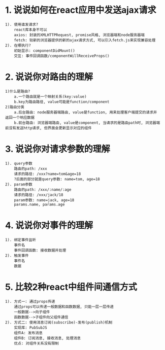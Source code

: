 # 1. 说说如何在react应用中发送ajax请求
	1). 使用谁发请求?
		react库本身不可以
		axios: 封装的XMLHTTPRequest, promise风格, 浏览器端和node服务器端
		fetch: 较新的浏览器提供的新的ajax请求方式, 可以引入fetch.js来实现兼容处理
	2). 在哪执行?
		初始显示: componentDidMount()
		交互: 事件回调函数/componentWillReceiveProps()

# 2. 说说你对路由的理解
	1)什么是路由?
		a.一个路由就是一个映射关系(key:value)
		b.key为路由路径, value可能是function/component
	2)路由分类
		a.后台路由: node服务器端路由, value是function, 用来处理客户端提交的请求并返回一个响应数据
		b.前台路由: 浏览器端路由, value是component, 当请求的是路由path时, 浏览器端前没有发送http请求, 但界面会更新显示对应的组件 

# 3. 说说你对请求参数的理解
	1). query参数
		路由的path: /xxx
		请求的路径: /xxx?name=tom&age=18
		?后面的部分就是query参数: name=tom, age=18
	2). param参数
		路由的path: /xxx/:name/:age
		请求的路径: /xxx/jack/18
		param参数: name=jack, age=18
		params.name, params.age
# 4. 说说你对事件的理解
	1). 绑定事件监听
		事件名
		事件回调函数: 接收数据并处理
	2). 触发事件
		事件名
		数据

# 5. 比较2种react中组件间通信方式
	1). 方式一: 通过props传递
		通过props可以传递一般数据和函数数据, 只能一层一层传递
		一般数据-->向子组件
		函数数据-->子组件向父组件通信
	2). 方式二: 使用消息订阅(subscribe)-发布(publish)机制
		实现库: PubSubJS
		组件A: 发布消息
		组件B: 订阅消息, 接收消息, 处理消息
		优点: 对组件关系没有限制

